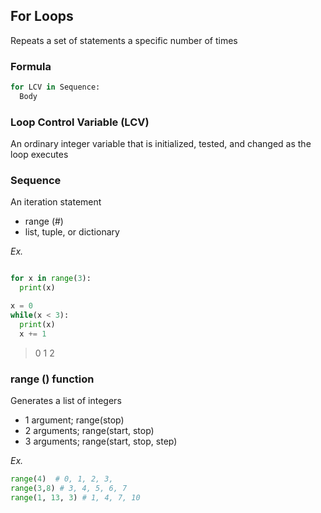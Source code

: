 ## For Loops 
Repeats a set of statements a specific number of times 

### Formula 
```python 
for LCV in Sequence: 
  Body 
```

### Loop Control Variable (LCV)
An ordinary integer variable that is initialized, tested, and changed as the loop executes 

### Sequence 
An iteration statement 
- range (#) 
- list, tuple, or dictionary 

*Ex.* 
```python

for x in range(3): 
  print(x)

x = 0 
while(x < 3): 
  print(x)
  x += 1
```
> 0 
> 1
> 2 

### range () function 
Generates a list of integers 
- 1 argument; range(stop)
- 2 arguments; range(start, stop)
- 3 arguments; range(start, stop, step)

*Ex.* 
```python 
range(4)  # 0, 1, 2, 3, 
range(3,8) # 3, 4, 5, 6, 7 
range(1, 13, 3) # 1, 4, 7, 10
``` 


